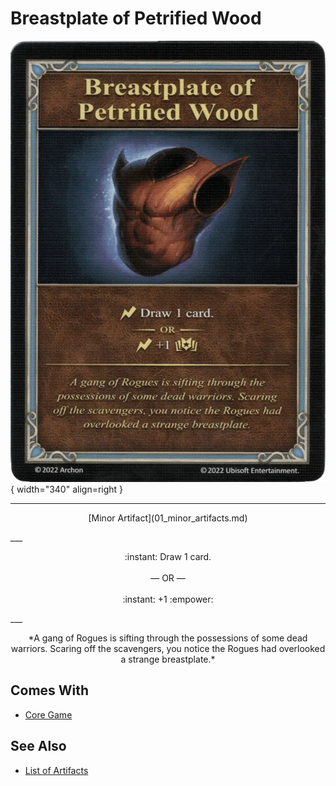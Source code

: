 # Breastplate of Petrified Wood

![Breastplate of Petrified Wood](../assets/artifacts_minor-breastplate_of_petrified_wood.webp){ width="340" align=right }
___
<p style="text-align: center;" markdown>[Minor Artifact](01_minor_artifacts.md)</p>
___
<p style="text-align: center;" markdown>:instant: Draw 1 card.<br><br>— OR —<br><br>:instant: +1 :empower:</p>
___
<p style="text-align: center;" markdown>*A gang of Rogues is sifting through the possessions of some dead warriors. Scaring off the scavengers, you notice the Rogues had overlooked a strange breastplate.*</p>


## Comes With

- [Core Game](../content.md)


## See Also


- [List of Artifacts](index.md)
